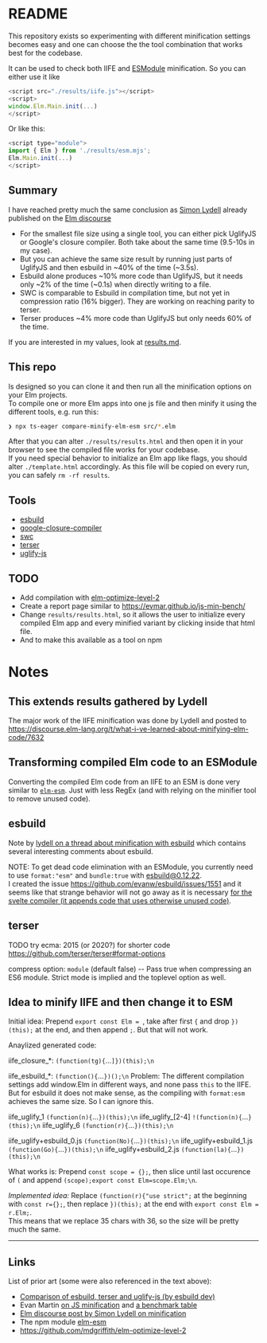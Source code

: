 # README

This repository exists so experimenting with different minification settings becomes easy and one can choose the the tool combination that works best for the codebase.

It can be used to check both IIFE and [ESModule](https://developer.mozilla.org/en-US/docs/Web/JavaScript/Guide/Modules) minification. So you can either use it like

```js
<script src="./results/iife.js"></script>
<script>
window.Elm.Main.init(...)
</script>
```

Or like this:
```js
<script type="module">
import { Elm } from './results/esm.mjs';
Elm.Main.init(...)
</script>
```

## Summary
I have reached pretty much the same conclusion as [Simon Lydell](https://twitter.com/SimonLydell) already published on the [Elm discourse](https://discourse.elm-lang.org/t/what-i-ve-learned-about-minifying-elm-code/7632#timesize-comparison-table-13_)

- For the smallest file size using a single tool, you can either pick UglifyJS or Google's closure compiler. Both take about the same time (9.5-10s in my case).
- But you can achieve the same size result by running just parts of UglifyJS and then esbuild in ~40% of the time (~3.5s).
- Esbuild alone produces ~10% more code than UglifyJS, but it needs only ~2% of the time (~0.1s) when directly writing to a file.
- SWC is comparable to Esbuild in compilation time, but not yet in compression ratio (16% bigger). They are working on reaching parity to terser.
- Terser produces ~4% more code than UglifyJS but only needs 60% of the time.

If you are interested in my values, look at [results.md](results.md).

## This repo

Is designed so you can clone it and then run all the minification options on your Elm projects.  
To compile one or more Elm apps into one js file and then minify it using the different tools, e.g. run this:
```sh
❯ npx ts-eager compare-minify-elm-esm src/*.elm
```

After that you can alter `./results/results.html` and then open it in your browser to see the compiled file works for your codebase.  
If you need special behavior to initialize an Elm app like flags, you should alter `./template.html` accordingly. As this file will be copied on every run, you can safely `rm -rf results`.


## Tools

- [esbuild](https://esbuild.github.io)
- [google-closure-compiler](https://github.com/google/closure-compiler-npm/tree/master/packages/google-closure-compiler)
- [swc](https://github.com/swc-project/swc)
- [terser](https://github.com/terser/terser)
- [uglify-js](https://github.com/mishoo/UglifyJS)


## TODO 

- Add compilation with [elm-optimize-level-2](https://github.com/mdgriffith/elm-optimize-level-2)
- Create a report page similar to https://evmar.github.io/js-min-bench/
- Change `results/results.html`, so it allows the user to initialize every compiled Elm app and every minified variant by clicking inside that html file.
- And to make this available as a tool on npm


# Notes

## This extends results gathered by Lydell
The major work of the IIFE minification was done by Lydell and posted to https://discourse.elm-lang.org/t/what-i-ve-learned-about-minifying-elm-code/7632


## Transforming compiled Elm code to an ESModule

Converting the compiled Elm code from an IIFE to an ESM is done very similar to [`elm-esm`](https://github.com/ChristophP/elm-esm). Just with less RegEx (and with relying on the minifier tool to remove unused code).


## esbuild

Note by [lydell on a thread about minification with esbuild](https://github.com/evanw/esbuild/issues/639#issuecomment-894467981) which contains several interesting comments about esbuild.

NOTE: To get dead code elimination with an ESModule, you currently need to use `format:"esm"` and `bundle:true` with esbuild@0.12.22.  
I created the issue https://github.com/evanw/esbuild/issues/1551 and it seems like that strange behavior will not go away as it is necessary [for the svelte compiler (it appends code that uses otherwise unused code)](https://github.com/evanw/esbuild/issues/1551#issuecomment-906008421).


## terser

TODO try ecma: 2015 (or 2020?) for shorter code https://github.com/terser/terser#format-options


compress option:
`module` (default false) -- Pass true when compressing an ES6 module. Strict mode is implied and the toplevel option as well.


## Idea to minify IIFE and then change it to ESM
Initial idea: Prepend `export const Elm = `, take after first `{` and drop `})(this);` at the end, and then append `;`. But that will not work.

Anaylized generated code:

iife_closure_*: `(function(tg){`...`]})(this);\n`

iife_esbuild_*: `(function(){`...`})();\n`
Problem: The different compilation settings add window.Elm in different ways, and none pass `this` to the IIFE.
But for esbuild it does not make sense, as the compiling with `format:esm` achieves the same size. So I can ignore this.

iife_uglify_1 `(function(n){`...`})(this);\n`
iife_uglify_[2-4] `!(function(n){`...`}(this);\n`
iife_uglify_6 `(function(r){`...`})(this);\n`

iife_uglify+esbuild_0.js `(function(No){`...`})(this);\n`
iife_uglify+esbuild_1.js `(function(Go){`...`})(this);\n`
iife_uglify+esbuild_2.js `(function(la){`...`})(this);\n`

What works is: Prepend `const scope = {};`, then slice until last occurence of `(` and append `(scope);export const Elm=scope.Elm;\n`.

*Implemented idea:*
Replace `(function(r){"use strict";` at the beginning with `const r={};`, then replace `})(this);` at the end with `export const Elm = r.Elm;`.  
This means that we replace 35 chars with 36, so the size will be pretty much the same.


---

## Links
List of prior art (some were also referenced in the text above):

- [Comparison of esbuild, terser and uglify-js (by esbuild dev)](https://github.com/evanw/esbuild/issues/639#issuecomment-792057348)
- Evan Martin [on JS minification](http://neugierig.org/software/blog/2019/04/js-minifiers.html) and [a benchmark table](https://evmar.github.io/js-min-bench/)
- [Elm discourse post by Simon Lydell on minification](https://discourse.elm-lang.org/t/what-i-ve-learned-about-minifying-elm-code/7632)
- The npm module [elm-esm](https://github.com/ChristophP/elm-esm)
- https://github.com/mdgriffith/elm-optimize-level-2